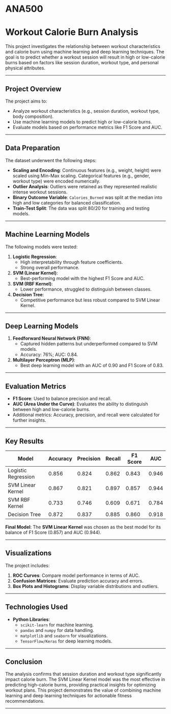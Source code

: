 # ANA500  
# Workout Calorie Burn Analysis  

This project investigates the relationship between workout characteristics and calorie burn using machine learning and deep learning techniques. The goal is to predict whether a workout session will result in high or low-calorie burns based on factors like session duration, workout type, and personal physical attributes.  

---

## **Project Overview**  
The project aims to:  
- Analyze workout characteristics (e.g., session duration, workout type, body composition).  
- Use machine learning models to predict high or low-calorie burns.  
- Evaluate models based on performance metrics like F1 Score and AUC.  

---

## **Data Preparation**  
The dataset underwent the following steps:  
- **Scaling and Encoding**: Continuous features (e.g., weight, height) were scaled using Min-Max scaling. Categorical features (e.g., gender, workout type) were encoded numerically.  
- **Outlier Analysis**: Outliers were retained as they represented realistic intense workout sessions.  
- **Binary Outcome Variable**: `Calories_Burned` was split at the median into high and low categories for balanced classification.  
- **Train-Test Split**: The data was split 80/20 for training and testing models.  

---

## **Machine Learning Models**  
The following models were tested:  
1. **Logistic Regression**:  
   - High interpretability through feature coefficients.  
   - Strong overall performance.  
2. **SVM (Linear Kernel)**:  
   - Best-performing model with the highest F1 Score and AUC.  
3. **SVM (RBF Kernel)**:  
   - Lower performance, struggled to distinguish between classes.  
4. **Decision Tree**:  
   - Competitive performance but less robust compared to SVM Linear Kernel.  

---

## **Deep Learning Models**  
1. **Feedforward Neural Network (FNN)**:  
   - Captured hidden patterns but underperformed compared to SVM models.  
   - Accuracy: 76%; AUC: 0.84.  
2. **Multilayer Perceptron (MLP)**:  
   - Best deep learning model with an AUC of 0.90 and F1 Score of 0.83.  

---

## **Evaluation Metrics**  
- **F1 Score**: Used to balance precision and recall.  
- **AUC (Area Under the Curve)**: Evaluates the ability to distinguish between high and low-calorie burns.  
- Additional metrics: Accuracy, precision, and recall were calculated for further insights.  

---

## **Key Results**  
| Model                  | Accuracy | Precision | Recall | F1 Score | AUC  |  
|------------------------|----------|-----------|--------|----------|------|  
| Logistic Regression    | 0.856    | 0.824     | 0.862  | 0.843    | 0.946 |  
| SVM Linear Kernel      | 0.867    | 0.821     | 0.897  | 0.857    | 0.944 |  
| SVM RBF Kernel         | 0.733    | 0.746     | 0.609  | 0.671    | 0.784 |  
| Decision Tree          | 0.872    | 0.837     | 0.885  | 0.860    | 0.918 |  

**Final Model**: The **SVM Linear Kernel** was chosen as the best model for its balance of F1 Score (0.857) and AUC (0.944).  

---

## **Visualizations**  
The project includes:  
1. **ROC Curves**: Compare model performance in terms of AUC.  
2. **Confusion Matrices**: Evaluate prediction accuracy and errors.  
3. **Box Plots and Histograms**: Display variable distributions and outliers.  

---

## **Technologies Used**  
- **Python Libraries**:  
  - `scikit-learn` for machine learning.  
  - `pandas` and `numpy` for data handling.  
  - `matplotlib` and `seaborn` for visualizations.  
  - `TensorFlow/Keras` for deep learning models.  

---

## **Conclusion**  
The analysis confirms that session duration and workout type significantly impact calorie burn. The SVM Linear Kernel model was the most effective in predicting high-calorie burns, providing practical insights for optimizing workout plans. This project demonstrates the value of combining machine learning and deep learning techniques for actionable fitness recommendations.  

--- 

